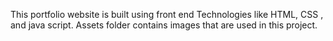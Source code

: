 This portfolio website is built using front end Technologies like HTML, CSS , and java script.
Assets folder contains images that are used in this project.
